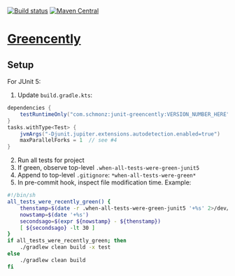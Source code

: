 [![Build status](https://github.com/schmonz/junit-greencently/actions/workflows/main-build.yml/badge.svg)](https://github.com/schmonz/junit-greencently/actions/workflows/main-build.yml)
[![Maven Central](https://maven-badges.herokuapp.com/maven-central/com.schmonz/junit-greencently/badge.svg?gav=true)](https://central.sonatype.com/artifact/com.schmonz/junit-greencently)

# [Greencently](https://schmonz.com/software/greencently)

## Setup

For JUnit 5:

1. Update `build.gradle.kts`:
```gradle
dependencies {
    testRuntimeOnly("com.schmonz:junit-greencently:VERSION_NUMBER_HERE")
}
tasks.withType<Test> {
    jvmArgs("-Djunit.jupiter.extensions.autodetection.enabled=true")
    maxParallelForks = 1  // see #4
}
```
2. Run all tests for project
3. If green, observe top-level `.when-all-tests-were-green-junit5`
4. Append to top-level `.gitignore`: `*when-all-tests-were-green*`
5. In pre-commit hook, inspect file modification time. Example:
```sh
#!/bin/sh
all_tests_were_recently_green() {
    thenstamp=$(date -r .when-all-tests-were-green-junit5 '+%s' 2>/dev/null || echo 0)
    nowstamp=$(date '+%s')
    secondsago=$(expr ${nowstamp} - ${thenstamp})
    [ ${secondsago} -lt 30 ]
}
if all_tests_were_recently_green; then
    ./gradlew clean build -x test
else
    ./gradlew clean build
fi
```
